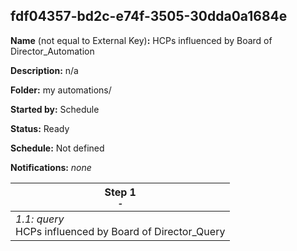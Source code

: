 ## fdf04357-bd2c-e74f-3505-30dda0a1684e

**Name** (not equal to External Key)**:** HCPs influenced by Board of Director_Automation

**Description:** n/a

**Folder:** my automations/

**Started by:** Schedule

**Status:** Ready

**Schedule:** Not defined

**Notifications:** _none_


| Step 1<br>_<small>-</small>_ |
| --- |
| _1.1: query_<br>HCPs influenced by Board of Director_Query |

